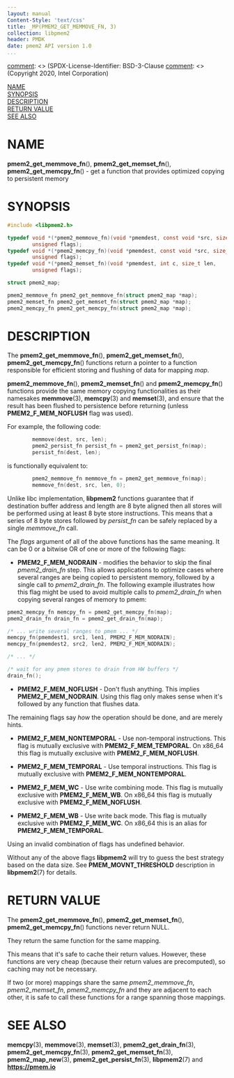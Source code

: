 ```yaml
---
layout: manual
Content-Style: 'text/css'
title: _MP(PMEM2_GET_MEMMOVE_FN, 3)
collection: libpmem2
header: PMDK
date: pmem2 API version 1.0
...
```


[comment]: <> (SPDX-License-Identifier: BSD-3-Clause
[comment]: <> (Copyright 2020, Intel Corporation)

[comment]: <> (pmem2_get_memmove_fn.3 -- man page for pmem2_get_memmove_fn)

[NAME](#name)<br />
[SYNOPSIS](#synopsis)<br />
[DESCRIPTION](#description)<br />
[RETURN VALUE](#return-value)<br />
[SEE ALSO](#see-also)<br />

# NAME #

**pmem2_get_memmove_fn**(), **pmem2_get_memset_fn**(),
**pmem2_get_memcpy_fn**() - get a function that provides
        optimized copying to persistent memory

# SYNOPSIS #

```c
#include <libpmem2.h>

typedef void *(*pmem2_memmove_fn)(void *pmemdest, const void *src, size_t len,
		unsigned flags);
typedef void *(*pmem2_memcpy_fn)(void *pmemdest, const void *src, size_t len,
		unsigned flags);
typedef void *(*pmem2_memset_fn)(void *pmemdest, int c, size_t len,
		unsigned flags);

struct pmem2_map;

pmem2_memmove_fn pmem2_get_memmove_fn(struct pmem2_map *map);
pmem2_memset_fn pmem2_get_memset_fn(struct pmem2_map *map);
pmem2_memcpy_fn pmem2_get_memcpy_fn(struct pmem2_map *map);
```

# DESCRIPTION #

The **pmem2_get_memmove_fn**(), **pmem2_get_memset_fn**(),
**pmem2_get_memcpy_fn**() functions return a pointer to a function
responsible for efficient storing and flushing of data for mapping *map*.

**pmem2_memmove_fn**(), **pmem2_memset_fn**() and **pmem2_memcpy_fn**()
functions provide the same memory copying functionalities as their namesakes
**memmove**(3), **memcpy**(3) and **memset**(3), and ensure that the result has
been flushed to persistence before returning (unless **PMEM2_F_MEM_NOFLUSH** flag was used).

For example, the following code:

```c
        memmove(dest, src, len);
        pmem2_persist_fn persist_fn = pmem2_get_persist_fn(map);
        persist_fn(dest, len);
```
is functionally equivalent to:

```c
        pmem2_memmove_fn memmove_fn = pmem2_get_memmove_fn(map);
        memmove_fn(dest, src, len, 0);
```

Unlike libc implementation, **libpmem2** functions guarantee that if destination
buffer address and length are 8 byte aligned then all stores will be performed
using at least 8 byte store instructions. This means that a series of 8 byte
stores followed by *persist_fn* can be safely replaced by a single *memmove_fn* call.

The *flags* argument of all of the above functions has the same meaning.
It can be 0 or a bitwise OR of one or more of the following flags:

+ **PMEM2_F_MEM_NODRAIN** - modifies the behavior to skip the final
  *pmem2_drain_fn* step. This allows applications to optimize cases where
  several ranges are being copied to persistent memory, followed by a single
  call to *pmem2_drain_fn*. The following example illustrates how this flag
  might be used to avoid multiple calls to *pmem2_drain_fn* when copying several
  ranges of memory to pmem:

```c
pmem2_memcpy_fn memcpy_fn = pmem2_get_memcpy_fn(map);
pmem2_drain_fn drain_fn = pmem2_get_drain_fn(map);

/* ... write several ranges to pmem ... */
memcpy_fn(pmemdest1, src1, len1, PMEM2_F_MEM_NODRAIN);
memcpy_fn(pmemdest2, src2, len2, PMEM2_F_MEM_NODRAIN);

/* ... */

/* wait for any pmem stores to drain from HW buffers */
drain_fn();
```

+ **PMEM2_F_MEM_NOFLUSH** - Don't flush anything. This implies **PMEM2_F_MEM_NODRAIN**.
  Using this flag only makes sense when it's followed by any function that
  flushes data.

The remaining flags say *how* the operation should be done, and are merely hints.

+ **PMEM2_F_MEM_NONTEMPORAL** - Use non-temporal instructions.
  This flag is mutually exclusive with **PMEM2_F_MEM_TEMPORAL**.
  On x86\_64 this flag is mutually exclusive with **PMEM2_F_MEM_NOFLUSH**.

+ **PMEM2_F_MEM_TEMPORAL** - Use temporal instructions.
  This flag is mutually exclusive with **PMEM2_F_MEM_NONTEMPORAL**.

+ **PMEM2_F_MEM_WC** - Use write combining mode.
  This flag is mutually exclusive with **PMEM2_F_MEM_WB**.
  On x86\_64 this flag is mutually exclusive with **PMEM2_F_MEM_NOFLUSH**.

+ **PMEM2_F_MEM_WB** - Use write back mode.
  This flag is mutually exclusive with **PMEM2_F_MEM_WC**.
  On x86\_64 this is an alias for **PMEM2_F_MEM_TEMPORAL**.

Using an invalid combination of flags has undefined behavior.

Without any of the above flags **libpmem2** will try to guess the best strategy
based on the data size. See **PMEM_MOVNT_THRESHOLD** description in **libpmem2**(7) for
details.

# RETURN VALUE #

The **pmem2_get_memmove_fn**(), **pmem2_get_memset_fn**(),
**pmem2_get_memcpy_fn**() functions never return NULL.

They return the same function for the same mapping.

This means that it's safe to cache their return values. However, these functions
are very cheap (because their return values are precomputed), so caching may not
be necessary.

If two (or more) mappings share the same *pmem2_memmove_fn*, *pmem2_memset_fn*,
*pmem2_memcpy_fn* and they are adjacent to each other, it is safe to call these
functions for a range spanning those mappings.

# SEE ALSO #

**memcpy**(3), **memmove**(3), **memset**(3), **pmem2_get_drain_fn**(3),
**pmem2_get_memcpy_fn**(3), **pmem2_get_memset_fn**(3), **pmem2_map_new**(3),
**pmem2_get_persist_fn**(3), **libpmem2**(7) and **<https://pmem.io>**
